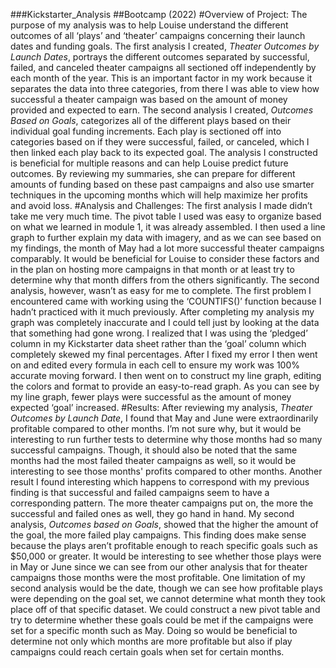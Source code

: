 ###Kickstarter_Analysis
##Bootcamp (2022) 
#Overview of Project: 
The purpose of my analysis was to help Louise understand the different outcomes of all ‘plays’ and ‘theater’ campaigns concerning their launch dates and funding goals. The first analysis I created, *Theater Outcomes by Launch Dates*, portrays the different outcomes separated by successful, failed, and canceled theater campaigns all sectioned off independently by each month of the year. This is an important factor in my work because it separates the data into three categories, from there I was able to view how successful a theater campaign was based on the amount of money provided and expected to earn. The second analysis I created, *Outcomes Based on Goals*, categorizes all of the different plays based on their individual goal funding increments. Each play is sectioned off into categories based on if they were successful, failed, or canceled, which I then linked each play back to its expected goal. The analysis I constructed is beneficial for multiple reasons and can help Louise predict future outcomes. By reviewing my summaries, she can prepare for different amounts of funding based on these past campaigns and also use smarter techniques in the upcoming months which will help maximize her profits and avoid loss. 
#Analysis and Challenges: 
The first analysis I made didn’t take me very much time. The pivot table I used was easy to organize based on what we learned in module 1, it was already assembled. I then used a line graph to further explain my data with imagery, and as we can see based on my findings, the month of May had a lot more successful theater campaigns comparably. It would be beneficial for Louise to consider these factors and in the plan on hosting more campaigns in that month or at least try to determine why that month differs from the others significantly. The second analysis, however, wasn’t as easy for me to complete. The first problem I encountered came with working using the ‘COUNTIFS()’ function because I hadn’t practiced with it much previously. After completing my analysis my graph was completely inaccurate and I could tell just by looking at the data that something had gone wrong. I realized that I was using the ‘pledged’ column in my Kickstarter data sheet rather than the ‘goal’ column which completely skewed my final percentages. After I fixed my error I then went on and edited every formula in each cell to ensure my work was 100% accurate moving forward. I then went on to construct my line graph, editing the colors and format to provide an easy-to-read graph. As you can see by my line graph, fewer plays were successful as the amount of money expected ‘goal’ increased. 
#Results:
After reviewing my analysis, *Theater Outcomes by Launch Date*, I found that May and June were extraordinarily profitable compared to other months. I’m not sure why, but it would be interesting to run further tests to determine why those months had so many successful campaigns. Though, it should also be noted that the same months had the most failed theater campaigns as well, so it would be interesting to see those months' profits compared to other months. Another result I found interesting which happens to correspond with my previous finding is that successful and failed campaigns seem to have a corresponding pattern. The more theater campaigns put on, the more the successful and failed ones as well, they go hand in hand. 
My second analysis, *Outcomes based on Goals*, showed that the higher the amount of the goal, the more failed play campaigns. This finding does make sense because the plays aren’t profitable enough to reach specific goals such as $50,000 or greater. It would be interesting to see whether those plays were in May or June since we can see from our other analysis that for theater campaigns those months were the most profitable. One limitation of my second analysis would be the date, though we can see how profitable plays were depending on the goal set, we cannot determine what month they took place off of that specific dataset. We could construct a new pivot table and try to determine whether these goals could be met if the campaigns were set for a specific month such as May. Doing so would be beneficial to determine not only which months are more profitable but also if play campaigns could reach certain goals when set for certain months. 
